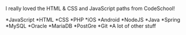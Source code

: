 I really loved the HTML & CSS and JavaScript paths from CodeSchool!

*JavaScript
*HTML
*CSS
*PHP
*iOS
*Android
*NodeJS
*Java
*Spring
*MySQL
*Oracle
*MariaDB
*PostGre
*Git
*A lot of other stuff

